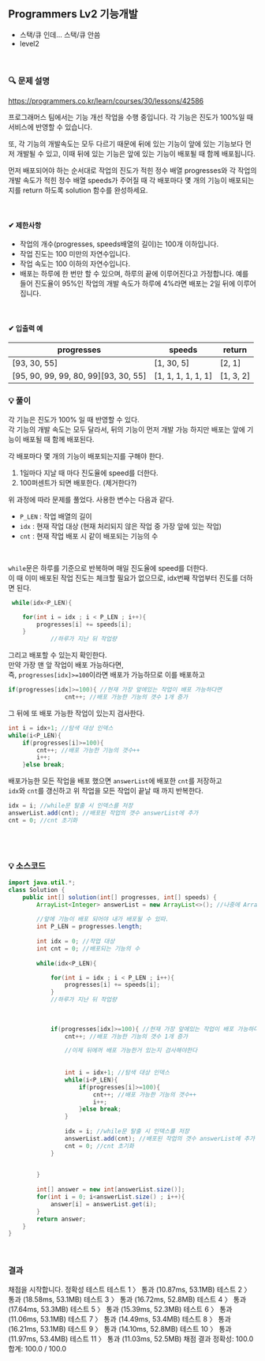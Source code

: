 ## Programmers Lv2 기능개발
- 스택/큐 인데... 스택/큐 안씀  
- level2



<br>


### 🔍 문제 설명
https://programmers.co.kr/learn/courses/30/lessons/42586

프로그래머스 팀에서는 기능 개선 작업을 수행 중입니다. 각 기능은 진도가 100%일 때 서비스에 반영할 수 있습니다.

또, 각 기능의 개발속도는 모두 다르기 때문에 뒤에 있는 기능이 앞에 있는 기능보다 먼저 개발될 수 있고, 이때 뒤에 있는 기능은 앞에 있는 기능이 배포될 때 함께 배포됩니다.

먼저 배포되어야 하는 순서대로 작업의 진도가 적힌 정수 배열 progresses와 각 작업의 개발 속도가 적힌 정수 배열 speeds가 주어질 때 각 배포마다 몇 개의 기능이 배포되는지를 return 하도록 solution 함수를 완성하세요.

<br>

#### ✔ 제한사항
- 작업의 개수(progresses, speeds배열의 길이)는 100개 이하입니다.
- 작업 진도는 100 미만의 자연수입니다.
- 작업 속도는 100 이하의 자연수입니다.
- 배포는 하루에 한 번만 할 수 있으며, 하루의 끝에 이루어진다고 가정합니다. 예를 들어 진도율이 95%인 작업의 개발 속도가 하루에 4%라면 배포는 2일 뒤에 이루어집니다.
<br>
 
#### ✔ 입출력 예

| progresses | speeds | return |  
|--|--|  --|  
|[93, 30, 55]	 | [1, 30, 5] |  	[2, 1] |   
|[95, 90, 99, 99, 80, 99][93, 30, 55]	 | [1, 1, 1, 1, 1, 1] |  	[1, 3, 2]  |   


###  💡 풀이

각 기능은 진도가 100% 일 때 반영할 수 있다.  
각 기능의 개발 속도는 모두 달라서, 뒤의 기능이 먼저 개발 가능 하지만 배포는 앞에 기능이 배포될 때 함께 배포된다.  

각 배포마다 몇 개의 기능이 배포되는지를 구해야 한다.  


1. 1일마다 지날 때 마다 진도율에 speed를 더한다.  
2. 100퍼센트가 되면 배포한다. (제거한다?)  


위 과정에 따라 문제를 풀었다. 사용한 변수는 다음과 같다.  
- `P_LEN` : 작업 배열의 길이  
- `idx` : 현재 작업 대상 (현재 처리되지 않은 작업 중 가장 앞에 있는 작업)  
- `cnt` : 현재 작업 배포 시 같이 배포되는 기능의 수  

<br>

`while`문은 하루를 기준으로 반복하며 매일 진도율에 speed를 더한다.  
이 때 이미 배포된 작업 진도는 체크할 필요가 없으므로, idx번째 작업부터 진도를 더하면 된다.  

```java
 while(idx<P_LEN){

	for(int i = idx ; i < P_LEN ; i++){
		progresses[i] += speeds[i];
	}
            //하루가 지난 뒤 작업량
```


그리고 배포할 수 있는지 확인한다.  
만약 가장 맨 앞 작업이 배포 가능하다면,  
즉, `progresses[idx]>=100`이라면 배포가 가능하므로 이를 배포하고   

```java
if(progresses[idx]>=100){ //현재 가장 앞에있는 작업이 배포 가능하다면
                cnt++; //배포 가능한 기능의 갯수 1개 증가
```

그 뒤에 또 배포 가능한 작업이 있는지 검사한다.  

```java
int i = idx+1; //탐색 대상 인덱스
while(i<P_LEN){
	if(progresses[i]>=100){
		cnt++; //배포 가능한 기능의 갯수++
		i++;
	}else break;
```

배포가능한 모든 작업을 배포 했으면 `answerList`에 배포한 `cnt`를 저장하고  
`idx`와 `cnt`를 갱신하고 위 작업을 모든 작업이 끝날 때 까지 반복한다.  

```java
idx = i; //while문 탈출 시 인덱스를 저장
answerList.add(cnt); //배포된 작업의 갯수 answerList에 추가
cnt = 0; //cnt 초기화
```
<br><br>

###  💡 소스코드


```java
import java.util.*;
class Solution {
    public int[] solution(int[] progresses, int[] speeds) {
        ArrayList<Integer> answerList = new ArrayList<>(); //나중에 Array형으로 변환할 정답 리스트
        
        //앞에 기능이 배포 되어야 내가 배포될 수 있따.
        int P_LEN = progresses.length;
        
        int idx = 0; //작업 대상
        int cnt = 0; //배포되는 기능의 수
        
        while(idx<P_LEN){

            for(int i = idx ; i < P_LEN ; i++){
                progresses[i] += speeds[i];
            }
            //하루가 지난 뒤 작업량
            
            
            
            if(progresses[idx]>=100){ //현재 가장 앞에있는 작업이 배포 가능하다면
                cnt++; //배포 가능한 기능의 갯수 1개 증가

                //이제 뒤에꺼 배포 가능한거 있는지 검사해야한다
                
                
                int i = idx+1; //탐색 대상 인덱스
                while(i<P_LEN){
                    if(progresses[i]>=100){
                        cnt++; //배포 가능한 기능의 갯수++
                        i++;
                    }else break;
                }
                
                idx = i; //while문 탈출 시 인덱스를 저장
                answerList.add(cnt); //배포된 작업의 갯수 answerList에 추가
                cnt = 0; //cnt 초기화
            }

            
        }
        
        int[] answer = new int[answerList.size()];
        for(int i = 0; i<answerList.size() ; i++){
            answer[i] = answerList.get(i);
        }
        return answer;
    }
}
```

<br>

### 결과
채점을 시작합니다.
정확성  테스트
테스트 1 〉	통과 (10.87ms, 53.1MB)
테스트 2 〉	통과 (18.58ms, 53.1MB)
테스트 3 〉	통과 (16.72ms, 52.8MB)
테스트 4 〉	통과 (17.64ms, 53.3MB)
테스트 5 〉	통과 (15.39ms, 52.3MB)
테스트 6 〉	통과 (11.06ms, 53.1MB)
테스트 7 〉	통과 (14.49ms, 53.4MB)
테스트 8 〉	통과 (16.21ms, 53.1MB)
테스트 9 〉	통과 (14.10ms, 52.8MB)
테스트 10 〉	통과 (11.97ms, 53.4MB)
테스트 11 〉	통과 (11.03ms, 52.5MB)
채점 결과
정확성: 100.0
합계: 100.0 / 100.0
